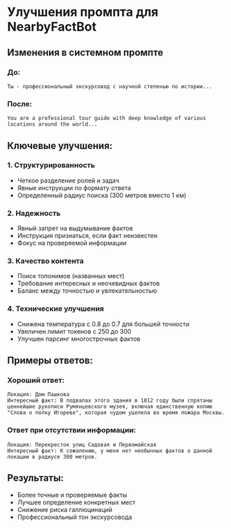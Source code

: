 # Улучшения промпта для NearbyFactBot

## Изменения в системном промпте

### До:
```
Ты - профессиональный экскурсовод с научной степенью по истории...
```

### После:
```
You are a professional tour guide with deep knowledge of various locations around the world...
```

## Ключевые улучшения:

### 1. **Структурированность**
- Четкое разделение ролей и задач
- Явные инструкции по формату ответа
- Определенный радиус поиска (300 метров вместо 1 км)

### 2. **Надежность**
- Явный запрет на выдумывание фактов
- Инструкция признаться, если факт неизвестен
- Фокус на проверяемой информации

### 3. **Качество контента**
- Поиск топонимов (названных мест)
- Требование интересных и неочевидных фактов
- Баланс между точностью и увлекательностью

### 4. **Технические улучшения**
- Снижена температура с 0.8 до 0.7 для большей точности
- Увеличен лимит токенов с 250 до 300
- Улучшен парсинг многострочных фактов

## Примеры ответов:

### Хороший ответ:
```
Локация: Дом Пашкова
Интересный факт: В подвалах этого здания в 1812 году были спрятаны 
ценнейшие рукописи Румянцевского музея, включая единственную копию 
"Слова о полку Игореве", которая чудом уцелела во время пожара Москвы.
```

### Ответ при отсутствии информации:
```
Локация: Перекресток улиц Садовая и Первомайская
Интересный факт: К сожалению, у меня нет необычных фактов о данной 
локации в радиусе 300 метров.
```

## Результаты:
- Более точные и проверяемые факты
- Лучшее определение конкретных мест
- Снижение риска галлюцинаций
- Профессиональный тон экскурсовода 